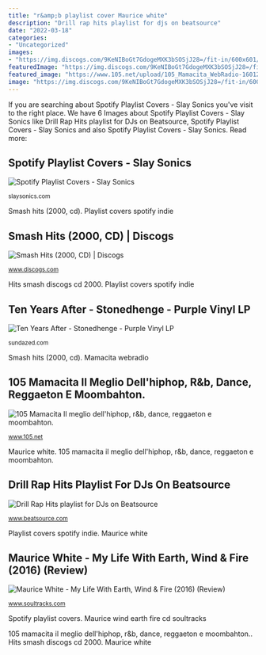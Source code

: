 ```yaml
---
title: "r&amp;b playlist cover Maurice white"
description: "Drill rap hits playlist for djs on beatsource"
date: "2022-03-18"
categories:
- "Uncategorized"
images:
- "https://img.discogs.com/9KeNIBoGt7GdogeMXK3bSOSjJ28=/fit-in/600x601/filters:strip_icc():format(jpeg):mode_rgb():quality(90)/discogs-images/R-10546993-1499728312-8287.jpeg.jpg"
featuredImage: "https://img.discogs.com/9KeNIBoGt7GdogeMXK3bSOSjJ28=/fit-in/600x601/filters:strip_icc():format(jpeg):mode_rgb():quality(90)/discogs-images/R-10546993-1499728312-8287.jpeg.jpg"
featured_image: "https://www.105.net/upload/105_Mamacita_WebRadio-1601296667913.jpg"
image: "https://img.discogs.com/9KeNIBoGt7GdogeMXK3bSOSjJ28=/fit-in/600x601/filters:strip_icc():format(jpeg):mode_rgb():quality(90)/discogs-images/R-10546993-1499728312-8287.jpeg.jpg"
---
```


If you are searching about Spotify Playlist Covers - Slay Sonics you've visit to the right place. We have 6 Images about Spotify Playlist Covers - Slay Sonics like Drill Rap Hits playlist for DJs on Beatsource, Spotify Playlist Covers - Slay Sonics and also Spotify Playlist Covers - Slay Sonics. Read more:

## Spotify Playlist Covers - Slay Sonics

![Spotify Playlist Covers - Slay Sonics](https://slaysonics.com/wp-content/uploads/2019/01/Indie-Pop-Playlist.jpg "Maurice wind earth fire cd soultracks")

<small>slaysonics.com</small>

Smash hits (2000, cd). Playlist covers spotify indie

## Smash Hits (2000, CD) | Discogs

![Smash Hits (2000, CD) | Discogs](https://img.discogs.com/9KeNIBoGt7GdogeMXK3bSOSjJ28=/fit-in/600x601/filters:strip_icc():format(jpeg):mode_rgb():quality(90)/discogs-images/R-10546993-1499728312-8287.jpeg.jpg "Playlist covers spotify indie")

<small>www.discogs.com</small>

Hits smash discogs cd 2000. Playlist covers spotify indie

## Ten Years After - Stonedhenge - Purple Vinyl LP

![Ten Years After - Stonedhenge - Purple Vinyl LP](https://media.sundazed.com/media/images/LP-5268_Record_900.jpg "Drill rap hits playlist for djs on beatsource")

<small>sundazed.com</small>

Smash hits (2000, cd). Mamacita webradio

## 105 Mamacita Il Meglio Dell&#039;hiphop, R&amp;b, Dance, Reggaeton E Moombahton.

![105 Mamacita Il meglio dell&#039;hiphop, r&amp;b, dance, reggaeton e moombahton.](https://www.105.net/upload/105_Mamacita_WebRadio-1601296667913.jpg "Mamacita webradio")

<small>www.105.net</small>

Maurice white. 105 mamacita il meglio dell&#039;hiphop, r&amp;b, dance, reggaeton e moombahton.

## Drill Rap Hits Playlist For DJs On Beatsource

![Drill Rap Hits playlist for DJs on Beatsource](https://geo-media.beatsource.com/image_size/1400x1400/f/5/d/f5d6a3ca-9de7-42c2-a2b7-f4d8b6326c0a.jpg "Maurice white")

<small>www.beatsource.com</small>

Playlist covers spotify indie. Maurice white

## Maurice White - My Life With Earth, Wind &amp; Fire (2016) (Review)

![Maurice White - My Life With Earth, Wind &amp; Fire (2016) (Review)](https://www.soultracks.com/files/stories/mauricewhite-book.jpg "Smash hits (2000, cd)")

<small>www.soultracks.com</small>

Spotify playlist covers. Maurice wind earth fire cd soultracks

105 mamacita il meglio dell&#039;hiphop, r&amp;b, dance, reggaeton e moombahton.. Hits smash discogs cd 2000. Maurice white
